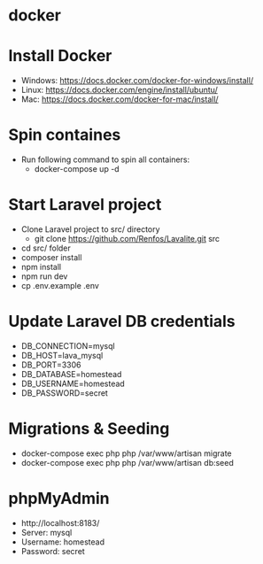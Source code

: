 # docker

# Install Docker

- Windows: https://docs.docker.com/docker-for-windows/install/
- Linux: https://docs.docker.com/engine/install/ubuntu/
- Mac: https://docs.docker.com/docker-for-mac/install/

# Spin containes

- Run following command to spin all containers:
  - docker-compose up -d

# Start Laravel project

- Clone Laravel project to src/ directory
  - git clone https://github.com/Renfos/Lavalite.git src
- cd src/ folder
- composer install
- npm install
- npm run dev
- cp .env.example .env

# Update Laravel DB credentials

- DB_CONNECTION=mysql
- DB_HOST=lava_mysql
- DB_PORT=3306
- DB_DATABASE=homestead
- DB_USERNAME=homestead
- DB_PASSWORD=secret

# Migrations & Seeding

- docker-compose exec php php /var/www/artisan migrate
- docker-compose exec php php /var/www/artisan db:seed

# phpMyAdmin

- http://localhost:8183/
- Server: mysql
- Username: homestead
- Password: secret
